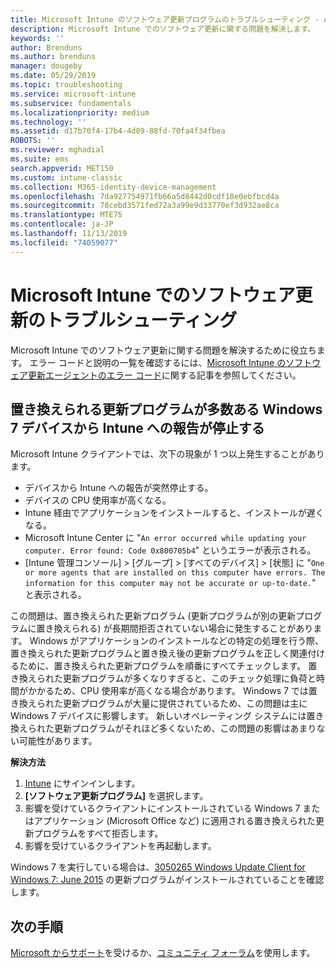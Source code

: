 ```yaml
---
title: Microsoft Intune のソフトウェア更新プログラムのトラブルシューティング - Azure | Microsoft Docs
description: Microsoft Intune でのソフトウェア更新に関する問題を解決します。
keywords: ''
author: Brenduns
ms.author: brenduns
manager: dougeby
ms.date: 05/29/2019
ms.topic: troubleshooting
ms.service: microsoft-intune
ms.subservice: fundamentals
ms.localizationpriority: medium
ms.technology: ''
ms.assetid: d17b70f4-17b4-4d89-88fd-70fa4f34fbea
ROBOTS: ''
ms.reviewer: mghadial
ms.suite: ems
search.appverid: MET150
ms.custom: intune-classic
ms.collection: M365-identity-device-management
ms.openlocfilehash: 7da927754971fb66a5d8442d0cdf18e0ebfbcd4a
ms.sourcegitcommit: 78cebd3571fed72a3a99e9d33770ef3d932ae8ca
ms.translationtype: MTE75
ms.contentlocale: ja-JP
ms.lasthandoff: 11/13/2019
ms.locfileid: "74059077"
---
```

# <a name="troubleshoot-software-updates-in-microsoft-intune"></a>Microsoft Intune でのソフトウェア更新のトラブルシューティング

Microsoft Intune でのソフトウェア更新に関する問題を解決するために役立ちます。 エラー コードと説明の一覧を確認するには、[Microsoft Intune のソフトウェア更新エージェントのエラー コード](../protect/software-update-agent-error-codes.md)に関する記事を参照してください。

## <a name="windows-7-devices-with-many-superseded-updates-stop-reporting-to-intune"></a>置き換えられる更新プログラムが多数ある Windows 7 デバイスから Intune への報告が停止する

Microsoft Intune クライアントでは、次下の現象が 1 つ以上発生することがあります。

- デバイスから Intune への報告が突然停止する。  
- デバイスの CPU 使用率が高くなる。
- Intune 経由でアプリケーションをインストールすると、インストールが遅くなる。
- Microsoft Intune Center に "`An error occurred while updating your computer. Error found: Code 0x800705b4`" というエラーが表示される。
- [Intune 管理コンソール] > [グループ] > [すべてのデバイス] > [状態] に "`One or more agents that are installed on this computer have errors. The information for this computer may not be accurate or up-to-date.`" と表示される。

この問題は、置き換えられた更新プログラム (更新プログラムが別の更新プログラムに置き換えられる) が長期間拒否されていない場合に発生することがあります。 Windows がアプリケーションのインストールなどの特定の処理を行う際、置き換えられた更新プログラムと置き換え後の更新プログラムを正しく関連付けるために、置き換えられた更新プログラムを順番にすべてチェックします。 置き換えられた更新プログラムが多くなりすぎると、このチェック処理に負荷と時間がかかるため、CPU 使用率が高くなる場合があります。 Windows 7 では置き換えられた更新プログラムが大量に提供されているため、この問題は主に Windows 7 デバイスに影響します。 新しいオペレーティング システムには置き換えられた更新プログラムがそれほど多くないため、この問題の影響はあまりない可能性があります。

**解決方法**

1. [Intune](https://go.microsoft.com/fwlink/?linkid=2090973) にサインインします。
2. **[ソフトウェア更新プログラム]** を選択します。
3. 影響を受けているクライアントにインストールされている Windows 7 またはアプリケーション (Microsoft Office など) に適用される置き換えられた更新プログラムをすべて拒否します。
4. 影響を受けているクライアントを再起動します。

Windows 7 を実行している場合は、[3050265 Windows Update Client for Windows 7: June 2015](https://support.microsoft.com/kb/3050265) の更新プログラムがインストールされていることを確認します。

## <a name="next-steps"></a>次の手順

[Microsoft からサポート](get-support.md)を受けるか、[コミュニティ フォーラム](https://social.technet.microsoft.com/Forums/en-US/home?category=microsoftintune)を使用します。